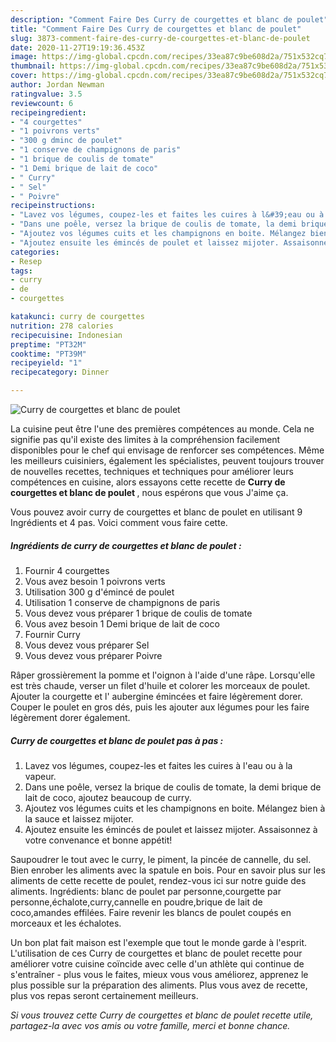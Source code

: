 ```yaml
---
description: "Comment Faire Des Curry de courgettes et blanc de poulet"
title: "Comment Faire Des Curry de courgettes et blanc de poulet"
slug: 3873-comment-faire-des-curry-de-courgettes-et-blanc-de-poulet
date: 2020-11-27T19:19:36.453Z
image: https://img-global.cpcdn.com/recipes/33ea87c9be608d2a/751x532cq70/curry-de-courgettes-et-blanc-de-poulet-photo-principale-de-la-recette.jpg
thumbnail: https://img-global.cpcdn.com/recipes/33ea87c9be608d2a/751x532cq70/curry-de-courgettes-et-blanc-de-poulet-photo-principale-de-la-recette.jpg
cover: https://img-global.cpcdn.com/recipes/33ea87c9be608d2a/751x532cq70/curry-de-courgettes-et-blanc-de-poulet-photo-principale-de-la-recette.jpg
author: Jordan Newman
ratingvalue: 3.5
reviewcount: 6
recipeingredient:
- "4 courgettes"
- "1 poivrons verts"
- "300 g dminc de poulet"
- "1 conserve de champignons de paris"
- "1 brique de coulis de tomate"
- "1 Demi brique de lait de coco"
- " Curry"
- " Sel"
- " Poivre"
recipeinstructions:
- "Lavez vos légumes, coupez-les et faites les cuires à l&#39;eau ou à la vapeur."
- "Dans une poêle, versez la brique de coulis de tomate, la demi brique de lait de coco, ajoutez beaucoup de curry."
- "Ajoutez vos légumes cuits et les champignons en boite. Mélangez bien à la sauce et laissez mijoter."
- "Ajoutez ensuite les émincés de poulet et laissez mijoter. Assaisonnez à votre convenance et bonne appétit!"
categories:
- Resep
tags:
- curry
- de
- courgettes

katakunci: curry de courgettes 
nutrition: 278 calories
recipecuisine: Indonesian
preptime: "PT32M"
cooktime: "PT39M"
recipeyield: "1"
recipecategory: Dinner

---
```



![Curry de courgettes et blanc de poulet](https://img-global.cpcdn.com/recipes/33ea87c9be608d2a/751x532cq70/curry-de-courgettes-et-blanc-de-poulet-photo-principale-de-la-recette.jpg)

La cuisine peut être l'une des premières compétences au monde. Cela ne signifie pas qu'il existe des limites à la compréhension facilement disponibles pour le chef qui envisage de renforcer ses compétences. Même les meilleurs cuisiniers, également les spécialistes, peuvent toujours trouver de nouvelles recettes, techniques et techniques pour améliorer leurs compétences en cuisine, alors essayons cette recette de <strong> Curry de courgettes et blanc de poulet </strong>, nous espérons que vous J'aime ça.

<!--inarticleads1-->

Vous pouvez avoir curry de courgettes et blanc de poulet en utilisant 9 Ingrédients et 4 pas. Voici comment vous faire cette.

##### Ingrédients de curry de courgettes et blanc de poulet :

1. Fournir 4 courgettes
1. Vous avez besoin 1 poivrons verts
1. Utilisation 300 g d&#39;émincé de poulet
1. Utilisation 1 conserve de champignons de paris
1. Vous devez vous préparer 1 brique de coulis de tomate
1. Vous avez besoin 1 Demi brique de lait de coco
1. Fournir  Curry
1. Vous devez vous préparer  Sel
1. Vous devez vous préparer  Poivre


Râper grossièrement la pomme et l&#39;oignon à l&#39;aide d&#39;une râpe. Lorsqu&#39;elle est très chaude, verser un filet d&#39;huile et colorer les morceaux de poulet. Ajouter la courgette et l&#39; aubergine émincées et faire légèrement dorer. Couper le poulet en gros dés, puis les ajouter aux légumes pour les faire légèrement dorer également. 

<!--inarticleads2-->

##### Curry de courgettes et blanc de poulet pas à pas :

1. Lavez vos légumes, coupez-les et faites les cuires à l&#39;eau ou à la vapeur.
1. Dans une poêle, versez la brique de coulis de tomate, la demi brique de lait de coco, ajoutez beaucoup de curry.
1. Ajoutez vos légumes cuits et les champignons en boite. Mélangez bien à la sauce et laissez mijoter.
1. Ajoutez ensuite les émincés de poulet et laissez mijoter. Assaisonnez à votre convenance et bonne appétit!


Saupoudrer le tout avec le curry, le piment, la pincée de cannelle, du sel. Bien enrober les aliments avec la spatule en bois. Pour en savoir plus sur les aliments de cette recette de poulet, rendez-vous ici sur notre guide des aliments. Ingrédients: blanc de poulet par personne,courgette par personne,échalote,curry,cannelle en poudre,brique de lait de coco,amandes effilées. Faire revenir les blancs de poulet coupés en morceaux et les échalotes. 

<!--inarticleads1-->

<p>
Un bon plat fait maison est l'exemple que tout le monde garde à l'esprit. L'utilisation de ces Curry de courgettes et blanc de poulet recette pour améliorer votre cuisine coïncide avec celle d'un athlète qui continue de s'entraîner - plus vous le faites, mieux vous vous améliorez, apprenez le plus possible sur la préparation des aliments. Plus vous avez de recette, plus vos repas seront certainement meilleurs.
</p>

<p>
<i>Si vous trouvez cette Curry de courgettes et blanc de poulet recette utile, partagez-la avec vos amis ou votre famille, merci et bonne chance.</i>
</p>
